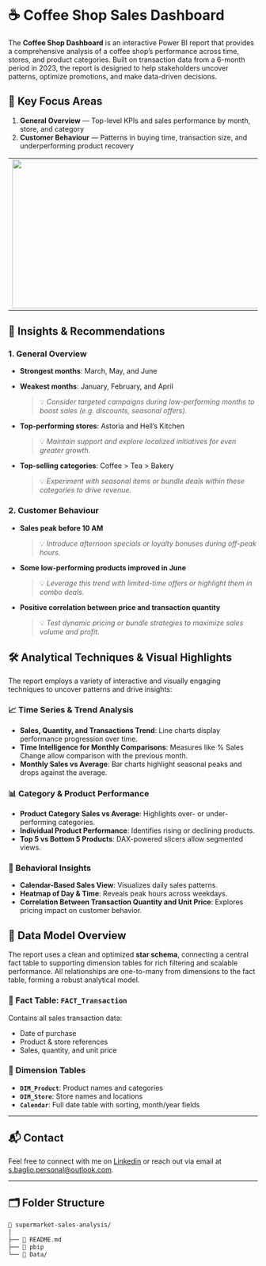 # ☕ Coffee Shop Sales Dashboard

The **Coffee Shop Dashboard** is an interactive Power BI report that provides a comprehensive analysis of a coffee shop’s performance across time, stores, and product categories. Built on transaction data from a 6-month period in 2023, the report is designed to help stakeholders uncover patterns, optimize promotions, and make data-driven decisions.

## 📌 Key Focus Areas
1. **General Overview** — Top-level KPIs and sales performance by month, store, and category  
2. **Customer Behaviour** — Patterns in buying time, transaction size, and underperforming product recovery
   
<table>
  <tr>
    <td><img src="https://github.com/user-attachments/assets/9931d245-d98a-493b-982a-76e4b53067eb" width="500" height="300"/></td>
    <td><img src="https://github.com/user-attachments/assets/f5777bd4-d9d4-4ab3-992f-e0cf736d5465" width="500" height="300"/></td>
  </tr>
</table>

## 🔎 Insights & Recommendations

### 1. General Overview
- **Strongest months**: March, May, and June  
- **Weakest months**: January, February, and April  
  > 💡 *Consider targeted campaigns during low-performing months to boost sales (e.g. discounts, seasonal offers).*

- **Top-performing stores**: Astoria and Hell’s Kitchen  
  > 💡 *Maintain support and explore localized initiatives for even greater growth.*

- **Top-selling categories**: Coffee > Tea > Bakery  
  > 💡 *Experiment with seasonal items or bundle deals within these categories to drive revenue.*


### 2. Customer Behaviour
- **Sales peak before 10 AM**  
  > 💡 *Introduce afternoon specials or loyalty bonuses during off-peak hours.*

- **Some low-performing products improved in June**  
  > 💡 *Leverage this trend with limited-time offers or highlight them in combo deals.*

- **Positive correlation between price and transaction quantity**  
  > 💡 *Test dynamic pricing or bundle strategies to maximize sales volume and profit.*


## 🛠️ Analytical Techniques & Visual Highlights

The report employs a variety of interactive and visually engaging techniques to uncover patterns and drive insights:

### 📈 Time Series & Trend Analysis
- **Sales, Quantity, and Transactions Trend**: Line charts display performance progression over time.  
- **Time Intelligence for Monthly Comparisons**: Measures like % Sales Change allow comparison with the previous month.  
- **Monthly Sales vs Average**: Bar charts highlight seasonal peaks and drops against the average.

### 📊 Category & Product Performance
- **Product Category Sales vs Average**: Highlights over- or under-performing categories.  
- **Individual Product Performance**: Identifies rising or declining products.  
- **Top 5 vs Bottom 5 Products**: DAX-powered slicers allow segmented views.

### 🧠 Behavioral Insights
- **Calendar-Based Sales View**: Visualizes daily sales patterns.  
- **Heatmap of Day & Time**: Reveals peak hours across weekdays.  
- **Correlation Between Transaction Quantity and Unit Price**: Explores pricing impact on customer behavior.

## 🧩 Data Model Overview

The report uses a clean and optimized **star schema**, connecting a central fact table to supporting dimension tables for rich filtering and scalable performance. All relationships are one-to-many from dimensions to the fact table, forming a robust analytical model.

### 🔸 Fact Table: `FACT_Transaction`
Contains all sales transaction data:
- Date of purchase  
- Product & store references  
- Sales, quantity, and unit price  

### 🔹 Dimension Tables
- **`DIM_Product`**: Product names and categories  
- **`DIM_Store`**: Store names and locations  
- **`Calendar`**: Full date table with sorting, month/year fields
  
---

## 📬 Contact
Feel free to connect with me on [Linkedin](https://www.linkedin.com/in/stefano-baglio/) or reach out via email at s.baglio.personal@outlook.com.

---

## 🗂️ Folder Structure

```bash
📁 supermarket-sales-analysis/
│
├── 📄 README.md
├── 📁 pbip
└── 📁 Data/


